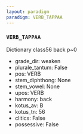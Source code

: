 ```yaml
---
layout: paradigm
paradigm: VERB_TAPPAA
---
```

### ` VERB_TAPPAA `

Dictionary class56 back p~0
* grade_dir: weaken
* plurale_tantum: False
* pos: VERB
* stem_diphthong: None
* stem_vowel: None
* upos: VERB
* harmony: back
* kotus_av: B
* kotus_tn: 56
* clitics: False
* possessive: False
